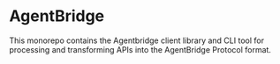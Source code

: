 # AgentBridge

This monorepo contains the Agentbridge client library and CLI tool for processing and transforming APIs into the AgentBridge Protocol format.
